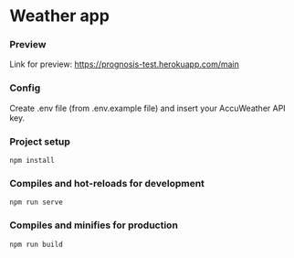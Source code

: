 # Weather app

### Preview
Link for preview: https://prognosis-test.herokuapp.com/main


### Config
Create .env file (from .env.example file) and insert your AccuWeather API key.


### Project setup
```
npm install
```

### Compiles and hot-reloads for development
```
npm run serve
```

### Compiles and minifies for production
```
npm run build
```
